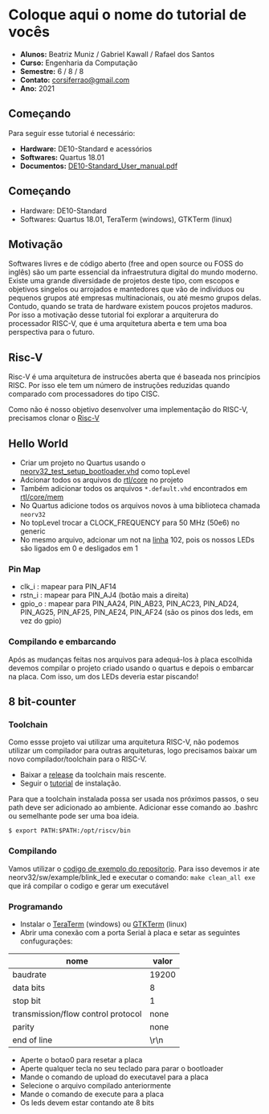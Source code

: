 # Coloque aqui o nome do tutorial de vocês

- **Alunos:** Beatriz Muniz / Gabriel Kawall / Rafael dos Santos
- **Curso:** Engenharia da Computação
- **Semestre:** 6 / 8 / 8
- **Contato:** corsiferrao@gmail.com
- **Ano:** 2021

## Começando

Para seguir esse tutorial é necessário:

- **Hardware:** DE10-Standard e acessórios
- **Softwares:** Quartus 18.01
- **Documentos:** [DE10-Standard_User_manual.pdf](https://github.com/Insper/DE10-Standard-v.1.3.0-SystemCD/tree/master/Manual)

## Começando

- Hardware: DE10-Standard
- Softwares: Quartus 18.01, TeraTerm (windows), GTKTerm (linux)

## Motivação

Softwares livres e de código aberto (free and open source ou FOSS do inglês) são um parte essencial da infraestrutura digital do mundo moderno. Existe uma grande diversidade de projetos deste tipo, com escopos e objetivos singelos ou arrojados e mantedores que vão de indivíduos ou pequenos grupos até empresas multinacionais, ou até mesmo grupos delas. Contudo, quando se trata de hardware existem poucos projetos maduros. Por isso a motivação desse tutorial foi explorar a arquiterura do processador RISC-V, que é uma arquitetura aberta e tem uma boa perspectiva para o futuro.

## Risc-V

Risc-V é uma arquitetura de instrucões aberta que é baseada nos princípios RISC. Por isso ele tem um número de instruções reduzidas quando comparado com processadores do tipo CISC.

Como não é nosso objetivo desenvolver uma implementação do RISC-V, precisamos clonar o [Risc-V](https://github.com/stnolting/neorv32)

## Hello World

- Criar um projeto no Quartus usando o [neorv32_test_setup_bootloader.vhd](https://github.com/stnolting/neorv32/blob/master/rtl/test_setups/neorv32_test_setup_bootloader.vhd) como topLevel
- Adcionar todos os arquivos do [rtl/core](https://github.com/stnolting/neorv32/tree/master/rtl/core) no projeto
- Também adicionar todos os arquivos `*.default.vhd` encontrados em [rtl/core/mem](https://github.com/stnolting/neorv32/tree/master/rtl/core/mem)
- No Quartus adicione todos os arquivos novos à uma biblioteca chamada `neorv32`
- No topLevel trocar a CLOCK_FREQUENCY para 50 MHz (50e6) no generic
- No mesmo arquivo, adcionar um not na [linha](https://github.com/stnolting/neorv32/blob/master/rtl/test_setups/neorv32_test_setup_bootloader.vhd#L102) 102, pois os nossos LEDs são ligados em 0 e desligados em 1

### Pin Map

- clk_i : mapear para PIN_AF14
- rstn_i : mapear para PIN_AJ4 (botão mais a direita)
- gpio_o : mapear para PIN_AA24, PIN_AB23, PIN_AC23, PIN_AD24, PIN_AG25, PIN_AF25, PIN_AE24, PIN_AF24 (são os pinos dos leds, em vez do gpio)

### Compilando e embarcando

Após as mudanças feitas nos arquivos para adequá-los à placa escolhida devemos compilar o projeto criado usando o quartus e depois o embarcar na placa. Com isso, um dos LEDs deveria estar piscando!

## 8 bit-counter

### Toolchain

Como essse projeto vai utilizar uma arquitetura RISC-V, não podemos utilizar um compilador para outras arquiteturas, logo precisamos baixar um novo compilador/toolchain para o RISC-V.

- Baixar a [release](https://github.com/stnolting/riscv-gcc-prebuilt/releases) da toolchain mais rescente.
- Seguir o [tutorial](https://github.com/stnolting/riscv-gcc-prebuilt/blob/main/README.md) de instalação.

Para que a toolchain instalada possa ser usada nos próximos passos, o seu path deve ser adicionado ao ambiente. Adicionar esse comando ao .bashrc ou semelhante pode ser uma boa ideia.

```
$ export PATH:$PATH:/opt/riscv/bin
```

### Compilando

Vamos utilizar o [codigo de exemplo do repositorio](https://github.com/stnolting/neorv32/blob/master/sw/example/blink_led/main.c).
Para isso devemos ir ate neorv32/sw/example/blink_led e executar o comando: `make clean_all exe` que irá compilar o codigo e gerar um executável

### Programando

- Instalar o [TeraTerm](https://ttssh2.osdn.jp/index.html.en) (windows) ou [GTKTerm](https://github.com/Jeija/gtkterm.git) (linux)
- Abrir uma conexão com a porta Serial à placa e setar as seguintes confugurações:

| nome                               | valor |
| ---------------------------------- | ----- |
| baudrate                           | 19200 |
| data bits                          | 8     |
| stop bit                           | 1     |
| transmission/flow control protocol | none  |
| parity                             | none  |
| end of line                        | \r\n  |

- Aperte o botao0 para resetar a placa
- Aperte qualquer tecla no seu teclado para parar o bootloader
- Mande o comando de upload do executavel para a placa
- Selecione o arquivo compilado anteriormente
- Mande o comando de execute para a placa
- Os leds devem estar contando ate 8 bits
